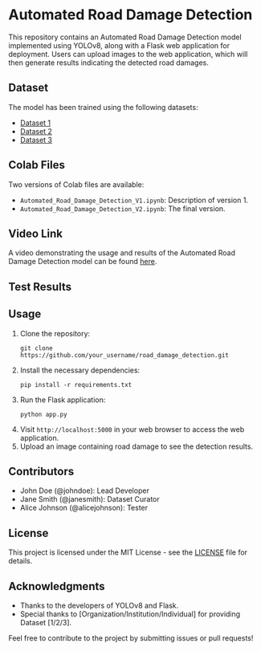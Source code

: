 # Automated Road Damage Detection

This repository contains an Automated Road Damage Detection model implemented using YOLOv8, along with a Flask web application for deployment. Users can upload images to the web application, which will then generate results indicating the detected road damages.

## Dataset
The model has been trained using the following datasets:
- [Dataset 1](link_to_dataset_1)
- [Dataset 2](link_to_dataset_2)
- [Dataset 3](link_to_dataset_3)

## Colab Files
Two versions of Colab files are available:
- `Automated_Road_Damage_Detection_V1.ipynb`: Description of version 1.
- `Automated_Road_Damage_Detection_V2.ipynb`: The final version.

## Video Link
A video demonstrating the usage and results of the Automated Road Damage Detection model can be found [here]([link_to_video](https://drive.google.com/drive/folders/1Cw2L41ZO_cSlI6BW4bLh8W-gTW2-jpS2?usp=sharing)).

## Test Results


## Usage
1. Clone the repository:
   ```
   git clone https://github.com/your_username/road_damage_detection.git
   ```
2. Install the necessary dependencies:
   ```
   pip install -r requirements.txt
   ```
3. Run the Flask application:
   ```
   python app.py
   ```
4. Visit `http://localhost:5000` in your web browser to access the web application.
5. Upload an image containing road damage to see the detection results.

## Contributors
- John Doe (@johndoe): Lead Developer
- Jane Smith (@janesmith): Dataset Curator
- Alice Johnson (@alicejohnson): Tester

## License
This project is licensed under the MIT License - see the [LICENSE](LICENSE) file for details.

## Acknowledgments
- Thanks to the developers of YOLOv8 and Flask.
- Special thanks to [Organization/Institution/Individual] for providing Dataset [1/2/3].

Feel free to contribute to the project by submitting issues or pull requests!
